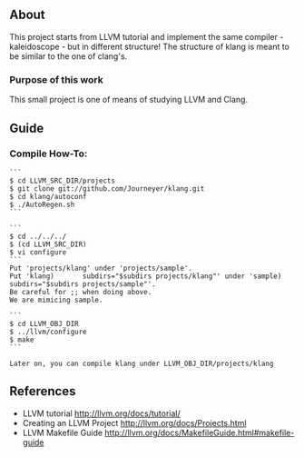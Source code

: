 
## About
This project starts from LLVM tutorial and implement the same compiler - kaleidoscope - but in different structure!
The structure of klang is meant to be similar to the one of clang's.

### Purpose of this work
This small project is one of means of studying LLVM and Clang.

## Guide
### Compile How-To:

	```
	$ cd LLVM_SRC_DIR/projects
	$ git clone git://github.com/Journeyer/klang.git
	$ cd klang/autoconf
	$ ./AutoRegen.sh
	```

	```
	$ cd ../../../
	$ (cd LLVM_SRC_DIR)
	$ vi configure
	```
	Put 'projects/klang' under 'projects/sample'.
	Put 'klang)       subdirs="$subdirs projects/klang"' under 'sample)       subdirs="$subdirs projects/sample"'.
	Be careful for ;; when doing above.
	We are mimicing sample.

	```
	$ cd LLVM_OBJ_DIR
	$ ../llvm/configure
	$ make
	```

	Later on, you can compile klang under LLVM_OBJ_DIR/projects/klang


## References
- LLVM tutorial               http://llvm.org/docs/tutorial/
- Creating an LLVM Project    http://llvm.org/docs/Projects.html
- LLVM Makefile Guide         http://llvm.org/docs/MakefileGuide.html#makefile-guide

